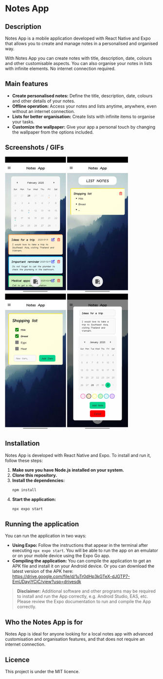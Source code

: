 # Notes App

## Description

Notes App is a mobile application developed with React Native and Expo that allows you to create and manage notes in a personalised and organised way. 

With Notes App you can create notes with title, description, date, colours and other customisable aspects. You can also organise your notes in lists with infinite elements. No internet connection required.

## Main features

* **Create personalised notes:**  Define the title, description, date, colours and other details of your notes.
* **Offline operation:** Access your notes and lists anytime, anywhere, even without an internet connection.
* **Lists for better organisation:** Create lists with infinite items to organise your tasks.
* **Customize the wallpaper:** Give your app a personal touch by changing the wallpaper from the options included.

## Screenshots / GIFs

<div>
  <img src="screenshots/MainPage.jpeg" width="200">
  <img src="screenshots/ListNotesPage.jpeg" width="200">
  <img src="screenshots/DetailsPage.jpeg" width="200"> 
  <img src="screenshots/AddNote.jpeg" width="200">
</div>

## Installation

Notes App is developed with React Native and Expo. To install and run it, follow these steps:

1.  **Make sure you have Node.js installed on your system.**
2.  **Clone this repository.**
3.  **Install the dependencies:**
    ```bash
    npm install
    ```
4.  **Start the application:**
    ```bash
    npx expo start
    ```

## Running the application

You can run the application in two ways:

*   **Using Expo:** Follow the instructions that appear in the terminal after executing `npx expo start`. You will be able to run the app on an emulator or on your mobile device using the Expo Go app.
*   **Compiling the application:** You can compile the application to get an APK file and install it on your Android device. Or you can download the latest version of the APK here: https://drive.google.com/file/d/1uTr0dHp3kGTeX-dJGTP7-EmUDayjYCjC/view?usp=drivesdk

> **Disclaimer:** Additional software and other programs may be required to install and run the App correctly, e.g. Android Studio, EAS, etc. Please review the Expo documentation to run and compile the App correctly.


## Who the Notes App is for

Notes App is ideal for anyone looking for a local notes app with advanced customisation and organisation features, and that does not require an internet connection.

## Licence

This project is under the MIT licence.
